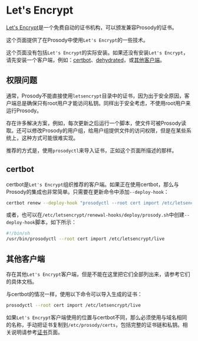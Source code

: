 # Let's Encrypt

[Let's Encrypt](https://letsencrypt.org)是一个免费自动的证书机构，可以颁发兼容Prosody的证书。

这个页面提供了在Prosody中使用`Let's Encrypt`的一些技术。

这个页面没有包括`Let's Encrypt`的实际安装。如果还没有安装`Let's Encrypt`，请先安装一个客户端，例如：[certbot](https://certbot.eff.org/)、[dehydrated](https://github.com/lukas2511/dehydrated#dehydrated)，或[其他客户端](https://letsencrypt.org/docs/client-options/)。

## 权限问题

通常，Prosody不能直接使用`letsencrypt`目录中的证书，因为出于安全原因，客户端总是确保只有root用户才能访问私钥。同样出于安全考虑，不使用root用户来运行Prosody。

存在许多解决方案，例如，每次更新之后运行一个脚本，使文件可被Prosody读取。还可以修改Prosody的用户组，给用户组提供文件的访问权限，但是在某些系统上，这种方式可能很难实现。

推荐的方式是，使用`prosodyctl`来导入证书，正如这个页面所描述的那样。

## certbot

certbot是`Let's Encrypt`组织推荐的客户端。如果正在使用certbot，那么与Prosody的集成也非常简单。只需要在更新命令中添加`--deploy-hook`：

```bash
certbot renew --deploy-hook "prosodyctl --root cert import /etc/letsencrypt/live"
```

或者，也可以在`/etc/letsencrypt/renewal-hooks/deploy/prosody.sh`中创建`--deploy-hook`脚本，如下所示：

```bash
#!/bin/sh
/usr/bin/prosodyctl --root cert import /etc/letsencrypt/live
```

## 其他客户端

存在其他`Let's Encrypt`客户端，但是不能在这里把它们全部列出来，请参考它们的具体文档。

与certbot的情况一样，使用以下命令可以导入生成的证书：

```bash
prosodyctl --root cert import /etc/letsencrypt/live
```

如果`Let's Encrypt`客户端使用的位置与certbot不同，那么必须使用与域名相同的名称，手动把证书复制到`/etc/prosody/certs`，包括完整的证书链和私钥。相关说明请参考[证书](https://prosody.im/doc/certificates#installing_the_certificate)页面。
